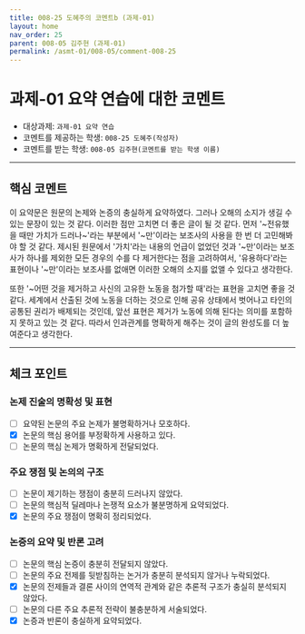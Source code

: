 ```yaml
---
title: 008-25 도혜주의 코멘트b (과제-01) 
layout: home
nav_order: 25
parent: 008-05 김주현 (과제-01)
permalink: /asmt-01/008-05/comment-008-25
---
```


# 과제-01 요약 연습에 대한 코멘트

- 대상과제: `과제-01 요약 연습`
- 코멘트를 제공하는 학생: `008-25 도혜주(작성자)` 
- 코멘트를 받는 학생: `008-05 김주현(코멘트를 받는 학생 이름)` 

---

## 핵심 코멘트

이 요약문은 원문의 논제와 논증의 충실하게 요약하였다. 그러나 오해의 소지가 생길 수 있는 문장이 있는 것 같다. 이러한 점만 고치면 더 좋은 글이 될 것 같다. 먼저 '~전유했을 때만 가치가 드러나~'라는 부분에서 '~만'이라는 보조사의 사용을 한 번 더 고민해봐야 할 것 같다. 제시된 원문에서 '가치'라는 내용의 언급이 없었던 것과 '~만'이라는 보조사가 하나를 제외한 모든 경우의 수를 다 제거한다는 점을 고려하여서, '유용하다'라는 표현이나 '~만'이라는 보조사를 없애면 이러한 오해의 소지를 없앨 수 있다고 생각한다. 

또한 '~어떤 것을 제거하고 사신의 고유한 노동을 첨가할 때'라는 표현을 고치면 좋을 것 같다. 세계에서 산출된 것에 노동을 더하는 것으로 인해 공유 상태에서 벗어나고 타인의 공통된 권리가 배제되는 것인데, 앞선 표현은 제거가 노동에 의해 된다는 의미를 포함하지 못하고 있는 것 같다. 따라서 인과관계를 명확하게 해주는 것이 글의 완성도를 더 높여준다고 생각한다. 

---

## 체크 포인트

### 논제 진술의 명확성 및 표현  
- [ ] 요약된 논문의 주요 논제가 불명확하거나 모호하다.  
- [x] 논문의 핵심 용어를 부정확하게 사용하고 있다.  
- [ ] 논문의 핵심 논제가 명확하게 전달되었다.  

### 주요 쟁점 및 논의의 구조  
- [ ] 논문이 제기하는 쟁점이 충분히 드러나지 않았다.  
- [ ] 논문의 핵심적 딜레마나 논쟁적 요소가 불분명하게 요약되었다.  
- [x] 논문의 주요 쟁점이 명확히 정리되었다.  

### 논증의 요약 및 반론 고려  
- [ ] 논문의 핵심 논증이 충분히 전달되지 않았다.  
- [ ] 논문의 주요 전제를 뒷받침하는 논거가 충분히 분석되지 않거나 누락되었다.  
- [x] 논문의 전제들과 결론 사이의 연역적 관계와 같은 추론적 구조가 충실히 분석되지 않았다.  
- [ ] 논문의 다른 주요 추론적 전략이 불충분하게 서술되었다.
- [x] 논증과 반론이 충실하게 요약되었다. 
